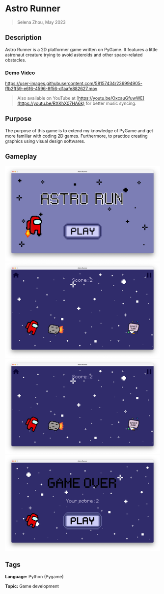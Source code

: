 # Astro Runner

> Selena Zhou, May 2023


## Description

Astro Runner is a 2D platformer game written on PyGame.
It features a little astronaut creature trying to avoid asteroids and other space-related obstacles.

### Demo Video

https://user-images.githubusercontent.com/58157434/236994905-ffb2ff59-e6f6-4596-8f56-d1aafe882627.mov

> Also available on YouTube at [https://youtu.be/OxcauGfuwWE](https://youtu.be/RXKhX07HA6k) for better music syncing.

## Purpose

The purpose of this game is to extend my knowledge of PyGame and get more familiar with coding 2D games.
Furthermore, to practice creating graphics using visual design softwares.

## Gameplay

![screencap of gameplay](gameplay/intro_screen.png "intro screen")
![screencap of gameplay](gameplay/game1.png "gameplay")
![screencap of gameplay](gameplay/game1.png "gameplay")
![screencap of gameplay](gameplay/end_screen.png "end screen")

## Tags

**Language:** Python (Pygame)

**Topic:** Game development
